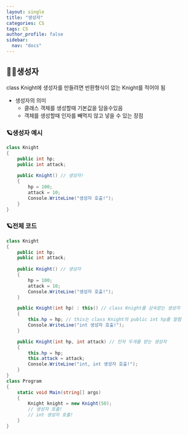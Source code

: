 ```yaml
---
layout: single
title: "생성자"
categories: CS
tags: CS
author_profile: false
sidebar:
  nav: "docs"
---
```


## 🙇‍♀️생성자

class Knight에 생성자를 만들려면 반환형식이 없는 Knight를 적어야 됨

* 생성자의 의미
  * 클래스 객체를 생성할때 기본값을 담을수있음
  * 객체를 생성할때 인자를 빼먹지 않고 넣을 수 있는 장점

### 🪐생성자 예시
```cs
class Knight
{
    public int hp;
    public int attack;
    
    public Knight() // 생성자!
    {
        hp = 100;
        attack = 10;
        Console.WriteLine("생성자 호출!");
    }
}
```

### 🪐전체 코드
```cs
class Knight
{
    public int hp;
    public int attack;
    
    public Knight() // 생성자
    {
        hp = 100;
        attack = 10;
        Console.WriteLine("생성자 호출!");
    }

    public Knight(int hp) : this() // class Knight를 상속받는 생성자
    {
        this.hp = hp; // this는 class Knight의 public int hp를 말함
        Console.WriteLine("int 생성자 호출!");
    }

    public Knight(int hp, int attack) // 인자 두개를 받는 생성자
    {
        this.hp = hp;
        this.attack = attack;
        Console.WriteLine("int, int 생성자 호출!");
    }
}
class Program
{
    static void Main(string[] args)
    {
        Knight knight = new Knight(50);
        // 생성자 호출!
        // int 생성자 호출!
    }
}
```
